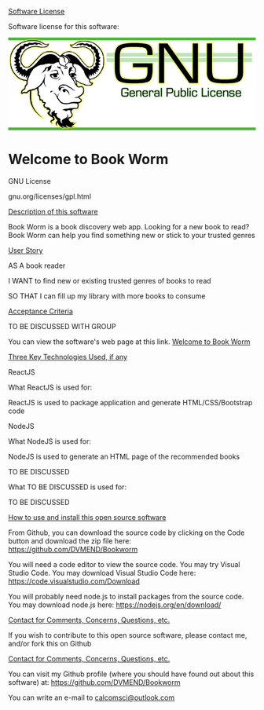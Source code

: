 [Software License](software-license)

Software license for this software:

![Welcome to Book Worm](assets/3.png)



# Welcome to Book Worm

GNU License

gnu.org/licenses/gpl.html

  
[Description of this software](description)

Book Worm is a book discovery web app. Looking for a new book to read? Book Worm can help you find something new or stick to your trusted genres


[User Story](user-story) 

AS A book reader 

I WANT to find new or existing trusted genres of books to read 

SO THAT I can fill up my library with more books to consume


[Acceptance Criteria](acceptance-criteria)

TO BE DISCUSSED WITH GROUP


You can view the software's web page at this link. [Welcome to Book Worm](https://github.com/DVMEND/Bookworm)

[Three Key Technologies Used, if any](key-technologies-used)

ReactJS 

What ReactJS  is used for:

ReactJS is used to package application and generate HTML/CSS/Bootstrap code

NodeJS

What NodeJS is used for:

NodeJS is used to generate an HTML page of the recommended books

TO BE DISCUSSED

What TO BE DISCUSSED is used for:

TO BE DISCUSSED

[How to use and install this open source software](how-to-install)

From Github, you can download the source code by clicking on the Code button and download the zip file here: https://github.com/DVMEND/Bookworm

You will need a code editor to view the source code. You may try Visual Studio Code. You may download Visual Studio Code here: https://code.visualstudio.com/Download

You will probably need node.js to install packages from the source code. You may download node.js here: https://nodejs.org/en/download/

[Contact for Comments, Concerns, Questions, etc.](contact)

If you wish to contribute to this open source software, please contact me, and/or fork this on Github

[Contact for Comments, Concerns, Questions, etc.](contact)

You can visit my Github profile (where you should have found out about this software) at: https://github.com/DVMEND/Bookworm

You can write an e-mail to calcomsci@outlook.com 
